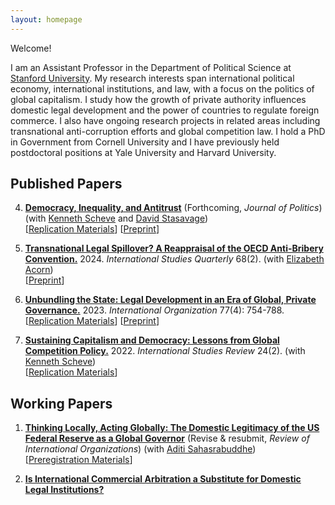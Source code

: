 ```yaml
---
layout: homepage
---
```


Welcome!


I am an Assistant Professor in the Department of Political Science at [Stanford University](https://politicalscience.stanford.edu/). My research interests span international political economy, international institutions, and law, with a focus on the politics of global capitalism. I study how the growth of private authority influences domestic legal development and the power of countries to regulate foreign commerce. I also have ongoing research projects in related areas including transnational anti-corruption efforts and global competition law. I hold a PhD in Government from Cornell University and I have previously held postdoctoral positions at Yale University and Harvard University.



## Published Papers

4. **[Democracy, Inequality, and Antitrust](https://doi.org/10.1086/736023)** (Forthcoming, *Journal of Politics*) <br>
(with [Kenneth Scheve](https://scheve-research.org/) and [David Stasavage](https://stasavage.com/)) <br> [[Replication Materials](https://dataverse.harvard.edu/dataset.xhtml?persistentId=doi:10.7910/DVN/GFENDZ)] [[Preprint](https://papers.ssrn.com/sol3/papers.cfm?abstract_id=4358176)]

3. **[Transnational Legal Spillover? A Reappraisal of the OECD Anti-Bribery Convention.](https://doi.org/10.1093/isq/sqae071)** 2024. *International Studies Quarterly* 68(2).
(with [Elizabeth Acorn](http://www.elizabethacorn.com)) <br> [[Preprint](/assets/papers/Acorn_Allen_2023_Spillover.pdf)]

2. **[Unbundling the State: Legal Development in an Era of Global, Private Governance.](https://doi.org/10.1017/S0020818323000218)** 2023. *International Organization* 77(4): 754-788. <br> [[Replication Materials](https://doi.org/10.7910/DVN/GSVW3C)] [[Preprint](/assets/papers/MAllen-unbundling-20230911.pdf)] 

1. **[Sustaining Capitalism and Democracy: Lessons from Global Competition Policy.](https://doi.org/10.1093/isr/viac018)** 2022. *International Studies Review* 24(2). (with [Kenneth Scheve](https://scheve-research.org/)) <br> [[Replication Materials](https://doi.org/10.7910/DVN/QCLWEM)] 

## Working Papers

1. **[Thinking Locally, Acting Globally: The Domestic Legitimacy of the US Federal Reserve as a Global Governor](/assets/papers/FedGlobalGov-20241006.pdf)** (Revise & resubmit, *Review of International Organizations*) (with [Aditi Sahasrabuddhe](https://aditisahasrabuddhe.com)) <br> [[Preregistration Materials](https://osf.io/axq5c/)]

2. **[Is International Commercial Arbitration a Substitute for Domestic Legal Institutions?](/assets/papers/MAllen-icasub-20220927.pdf)**



